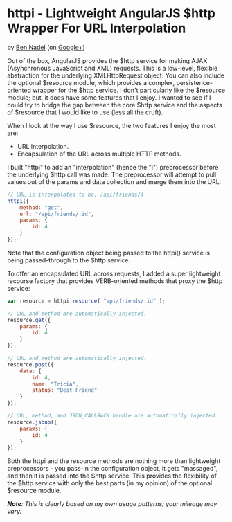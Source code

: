 
# httpi - Lightweight AngularJS $http Wrapper For URL Interpolation

by [Ben Nadel][1] (on [Google+][2])

Out of the box, AngularJS provides the $http service for making AJAX (Asynchronous JavaScript and XML)
requests. This is a low-level, flexible abstraction for the underlying XMLHttpRequest object. You can
also include the optional $resource module, which provides a complex, persistence-oriented wrapper for 
the $http service. I don't particularly like the $resource module; but, it does have some features 
that I enjoy. I wanted to see if I could try to bridge the gap between the core $http service and the
aspects of $resource that I would like to use (less all the cruft).

When I look at the way I use $resource, the two features I enjoy the most are:

* URL interpolation.
* Encapsulation of the URL across multiple HTTP methods.

I built "httpi" to add an "interpolation" (hence the "i") preprocessor before the underlying $http
call was made. The preprocessor will attempt to pull values out of the params and data collection and
merge them into the URL:

```js
// URL is interpolated to be, /api/friends/4
httpi({
	method: "get",
	url: "/api/friends/:id",
	params: {
		id: 4
	}
});
```

Note that the configuration object being passed to the httpi() service is being passed-through to the
$http service.

To offer an encapsulated URL across requests, I added a super lightweight recourse factory that 
provides VERB-oriented methods that proxy the $http service:

```js
var resource = httpi.resource( "api/friends/:id" );

// URL and method are automatically injected.
resource.get({
	params: {
		id: 4
	}
});

// URL and method are automatically injected.
resource.post({
	data: {
		id: 4,
		name: "Tricia",
		status: "Best Friend"
	}
});

// URL, method, and JSON_CALLBACK handle are automatically injected.
resource.jsonp({
	params: {
		id: 4
	}	
});
```

Both the httpi and the resource methods are nothing more than lightweight preprocessors - you pass-in
the configuration object, it gets "massaged", and then it is passed into the $http service. This 
provides the flexibility of the $http service with only the best parts (in my opinion) of the optional
$resource module.

_**Note**: This is clearly based on my own usage patterns; your mileage may vary._


[1]: http://www.bennadel.com
[2]: https://plus.google.com/108976367067760160494?rel=author